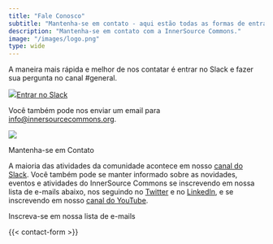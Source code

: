 ```yaml
---
title: "Fale Conosco"
subtitle: "Mantenha-se em contato - aqui estão todas as formas de entrar em contato com a InnerSource Commons"
description: "Mantenha-se em contato com a InnerSource Commons."
image: "/images/logo.png"
type: wide
---
```


<section class="section">
  <div class="container">
    <div class="row align-items-center">
      <div class="col-md-6 order-2 order-md-2">
        <p>A maneira mais rápida e melhor de nos contatar é entrar no Slack e fazer sua pergunta no canal #general.
        </p>
        <a href="/slack" class="btn btn-primary btn-sm"><img src="/images/slack.png" class="slack-tiny mr-2"/>Entrar no Slack</a>
        <p class="mt-4">Você também pode nos enviar um email para <a href="mailto:info@innersourcecommons.org">info@innersourcecommons.org</a>.</p>
      </div>
      <div class="col-md-5 order-1 order-md-1 mb-4 mb-md-0">
        <img src="/images/community/connection.png" class="img-fluid">
      </div>
  </div>
</section>

<section class="section">
  <div class="container section-small shadow rounded-lg px-4 bg-light">
    <div class="row align-items-center justify-content-center text-center text-md-left">
      <div class="col-lg-5 col-md-4 mb-4 mb-md-0">
        <a class="twitter-timeline" data-height="500" data-dnt="true" href="https://twitter.com/InnerSourceOrg?ref_src=twsrc%5Etfw"></a> <script async src="https://platform.twitter.com/widgets.js" charset="utf-8"></script>
      </div>
      <div class="col-md-5 offset-md-1">
        <p class="h2 section-title">Mantenha-se em Contato</p>
        <p class="mb-4">A maioria das atividades da comunidade acontece em nosso <a href="https://join.slack.com/t/innersourcecommons/shared_invite/zt-1msf8vcqu-fYEHcyI1l4eSPq6rGprMXA">canal do Slack</a>. Você também pode se manter informado sobre as novidades, eventos e atividades do InnerSource Commons se inscrevendo em nossa lista de e-mails abaixo, nos seguindo no <a href="https://twitter.com/InnerSourceOrg">Twitter</a> e no <a href="https://www.linkedin.com/company/innersourcecommons">LinkedIn</a>, e se inscrevendo em nosso <a href="https://www.youtube.com/channel/UCoSPSd6Or4F_vpjo4SmyoEA">canal do YouTube</a>.</p>
        <p class="h3 section-title">Inscreva-se em nossa lista de e-mails</p>
        {{< contact-form >}}
      </div>
    </div>
  </div>
</section>
